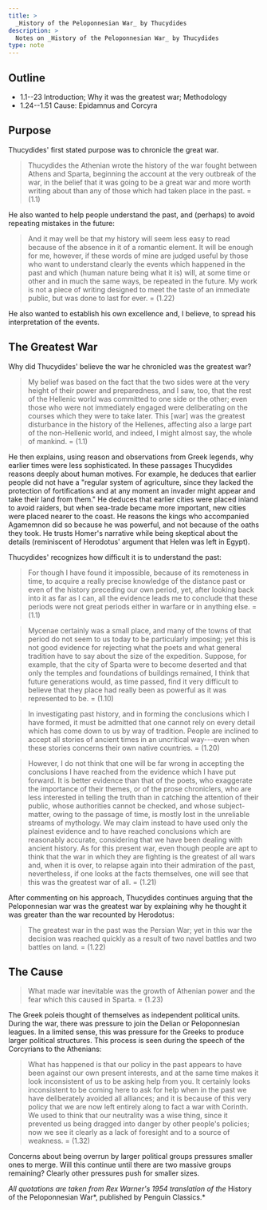 ```yaml
---
title: >
  _History of the Peloponnesian War_ by Thucydides
description: >
  Notes on _History of the Peloponnesian War_ by Thucydides
type: note
---
```


## Outline

- 1.1--23 Introduction; Why it was the greatest war; Methodology
- 1.24--1.51 Cause: Epidamnus and Corcyra

## Purpose

Thucydides' first stated purpose was to chronicle the great war.

> Thucydides the Athenian wrote the history of the war fought between Athens and Sparta, beginning the account at the very outbreak of the war, in the belief that it was going to be a great war and more worth writing about than any of those which had taken place in the past.
> = (1.1)

He also wanted to help people understand the past, and (perhaps) to avoid repeating mistakes in the future:

> And it may well be that my history will seem less easy to read because of the absence in it of a romantic element.  It will be enough for me, however, if these words of mine are judged useful by those who want to understand clearly the events which happened in the past and which (human nature being what it is) will, at some time or other and in much the same ways, be repeated in the future.  My work is not a piece of writing designed to meet the taste of an immediate public, but was done to last for ever.
> = (1.22)

He also wanted to establish his own excellence and, I believe, to spread his interpretation of the events.

## The Greatest War

Why did Thucydides' believe the war he chronicled was the greatest war?

> My belief was based on the fact that the two sides were at the very height of their power and preparedness, and I saw, too, that the rest of the Hellenic world was committed to one side or the other; even those who were not immediately engaged were deliberating on the courses which they were to take later. This [war] was the greatest disturbance in the history of the Hellenes, affecting also a large part of the non-Hellenic world, and indeed, I might almost say, the whole of mankind.
> = (1.1)

He then explains, using reason and observations from Greek legends, why earlier times were less sophisticated.  In these passages Thucydides reasons deeply about human motives.  For example, he deduces that earlier people did not have a "regular system of agriculture, since they lacked the protection of fortifications and at any moment an invader might appear and take their land from them."  He deduces that earlier cities were placed inland to avoid raiders, but when sea-trade became more important, new cities were placed nearer to the coast.  He reasons the kings who accompanied Agamemnon did so because he was powerful, and not because of the oaths they took.  He trusts Homer's narrative while being skeptical about the details (reminiscent of Herodotus' argument that Helen was left in Egypt).

Thucydides' recognizes how difficult it is to understand the past:

> For though I have found it impossible, because of its remoteness in time, to acquire a really precise knowledge of the distance past or even of the history preceding our own period, yet, after looking back into it as far as I can, all the evidence leads me to conclude that these periods were not great periods either in warfare or in anything else.
> = (1.1)

> Mycenae certainly was a small place, and many of the towns of that period do not seem to us today to be particularly imposing; yet this is not good evidence for rejecting what the poets and what general tradition have to say about the size of the expedition.  Suppose, for example, that the city of Sparta were to become deserted and that only the temples and foundations of buildings remained, I think that future generations would, as time passed, find it very difficult to believe that they place had really been as powerful as it was represented to be.
> = (1.10)

> In investigating past history, and in forming the conclusions which I have formed, it must be admitted that one cannot rely on every detail which has come down to us by way of tradition.  People are inclined to accept all stories of ancient times in an uncritical way---even when these stories concerns their own native countries.
> = (1.20)

> However, I do not think that one will be far wrong in accepting the conclusions I have reached from the evidence which I have put forward.  It is better evidence than that of the poets, who exaggerate the importance of their themes, or of the prose chroniclers, who are less interested in telling the truth than in catching the attention of their public, whose authorities cannot be checked, and whose subject-matter, owing to the passage of time, is mostly lost in the unreliable streams of mythology.  We may claim instead to have used only the plainest evidence and to have reached conclusions which are reasonably accurate, considering that we have been dealing with ancient history.  As for this present war, even though people are apt to think that the war in which they are fighting is the greatest of all wars and, when it is over, to relapse again into their admiration of the past, nevertheless, if one looks at the facts themselves, one will see that this was the greatest war of all.
> = (1.21)

After commenting on his approach, Thucydides continues arguing that the Peloponnesian war was the greatest war by explaining why he thought it was greater than the war recounted by Herodotus:

> The greatest war in the past was the Persian War; yet in this war the decision was reached quickly as a result of two navel battles and two battles on land.
> = (1.22)

## The Cause

> What made war inevitable was the growth of Athenian power and the fear which this caused in Sparta.
> = (1.23)

The Greek poleis thought of themselves as independent political units.  During the war, there was pressure to join the Delian or Peloponnesian leagues.  In a limited sense, this was pressure for the Greeks to produce larger political structures.  This process is seen during the speech of the Corcyrians to the Athenians:

> What has happened is that our policy in the past appears to have been against our own present interests, and at the same time makes it look inconsistent of us to be asking help from you.  It certainly looks inconsistent to be coming here to ask for help when in the past we have deliberately avoided all alliances; and it is because of this very policy that we are now left entirely along to fact a war with Corinth.  We used to think that our neutrality was a wise thing, since it prevented us being dragged into danger by other people's policies; now we see it clearly as a lack of foresight and to a source of weakness.
> = (1.32)

Concerns about being overrun by larger political groups pressures smaller ones to merge.  Will this continue until there are two massive groups remaining?  Clearly other pressures push for smaller sizes.

*All quotations are taken from Rex Warner's 1954 translation of the* History of the Peloponnesian War*, published by Penguin Classics.*
